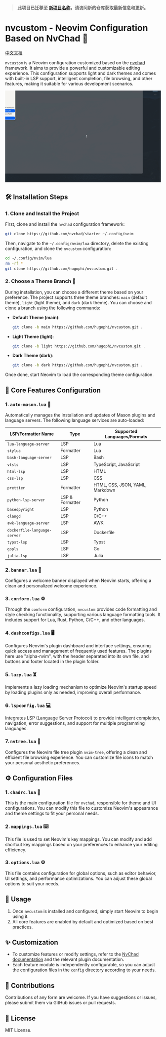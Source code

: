 > **此项目已迁移至 [新项目名称](新仓库链接)，请访问新的仓库获取最新信息和更新。**


# nvcustom - Neovim Configuration Based on NvChad 🎨

[中文文档](./README_zh.md)

`nvcustom` is a Neovim configuration customized based on the [nvchad](https://github.com/nvchad/starter) framework. It aims to provide a powerful and customizable editing experience. This configuration supports light and dark themes and comes with built-in LSP support, intelligent completion, file browsing, and other features, making it suitable for various development scenarios.

![default](./assets/light.gif)

## 🛠️ Installation Steps

### 1. Clone and Install the Project

First, clone and install the `nvchad` configuration framework:

```bash
git clone https://github.com/nvchad/starter ~/.config/nvim
```

Then, navigate to the `~/.config/nvim/lua` directory, delete the existing configuration, and clone the `nvcustom` configuration:

```bash
cd ~/.config/nvim/lua
rm -rf *
git clone https://github.com/hugophi/nvcustom.git .
```

### 2. Choose a Theme Branch 🎨

During installation, you can choose a different theme based on your preference. The project supports three theme branches: `main` (default theme), `light` (light theme), and `dark` (dark theme). You can choose and clone a branch using the following commands:

- **Default Theme (main)**:

  ```bash
  git clone -b main https://github.com/hugophi/nvcustom.git .
  ```

- **Light Theme (light)**:

  ```bash
  git clone -b light https://github.com/hugophi/nvcustom.git .
  ```

- **Dark Theme (dark)**:

  ```bash
  git clone -b dark https://github.com/hugophi/nvcustom.git .
  ```

Once done, start Neovim to load the corresponding theme configuration.

## 🔧 Core Features Configuration

### 1. `auto-mason.lua` 🚀

Automatically manages the installation and updates of Mason plugins and language servers. The following language services are auto-loaded:

| LSP/Formatter Name         | Type           | Supported Languages/Formats          |
| -------------------------- | -------------- | ------------------------------------ |
| `lua-language-server`      | LSP            | Lua                                  |
| `stylua`                   | Formatter      | Lua                                  |
| `bash-language-server`     | LSP            | Bash                                 |
| `vtsls`                    | LSP            | TypeScript, JavaScript               |
| `html-lsp`                 | LSP            | HTML                                 |
| `css-lsp`                  | LSP            | CSS                                  |
| `prettier`                 | Formatter      | HTML, CSS, JSON, YAML, Markdown      |
| `python-lsp-server`        | LSP & Formatter| Python                               |
| `basedpyright`             | LSP            | Python                               |
| `clangd`                   | LSP            | C/C++                                |
| `awk-language-server`      | LSP            | AWK                                  |
| `dockerfile-language-server`| LSP           | Dockerfile                           |
| `typst-lsp`                | LSP            | Typst                                |
| `gopls`                    | LSP            | Go                                   |
| `julia-lsp`                | LSP            | Julia                                |

### 2. `bannar.lua` 🎉

Configures a welcome banner displayed when Neovim starts, offering a clean and personalized welcome experience.

### 3. `conform.lua` ⚙️

Through the `conform` configuration, `nvcustom` provides code formatting and style checking functionality, supporting various language formatting tools. It includes support for Lua, Rust, Python, C/C++, and other languages.

### 4. `dashconfigs.lua` 🖥️

Configures Neovim's plugin dashboard and interface settings, ensuring quick access and management of frequently used features. The plugins here use "alpha-nvim", with the header separated into its own file, and buttons and footer located in the plugin folder.

### 5. `lazy.lua` ⏳

Implements a lazy loading mechanism to optimize Neovim's startup speed by loading plugins only as needed, improving overall performance.

### 6. `lspconfig.lua` 💻

Integrates LSP (Language Server Protocol) to provide intelligent completion, navigation, error suggestions, and support for multiple programming languages.

### 7. `nvtree.lua` 🌲

Configures the Neovim file tree plugin `nvim-tree`, offering a clean and efficient file browsing experience. You can customize file icons to match your personal aesthetic preferences.

## ⚙️ Configuration Files

### 1. `chadrc.lua` 🎨

This is the main configuration file for `nvchad`, responsible for theme and UI configurations. You can modify this file to customize Neovim's appearance and theme settings to fit your personal needs.

### 2. `mappings.lua` ⌨️

This file is used to set Neovim's key mappings. You can modify and add shortcut key mappings based on your preferences to enhance your editing efficiency.

### 3. `options.lua` ⚙️

This file contains configuration for global options, such as editor behavior, UI settings, and performance optimizations. You can adjust these global options to suit your needs.

## 🚀 Usage

1. Once `nvcustom` is installed and configured, simply start Neovim to begin using it.
2. All core features are enabled by default and optimized based on best practices.

## ✨ Customization

- To customize features or modify settings, refer to the [NvChad documentation](https://nvchad.com/) and the relevant plugin documentation.
- Each feature module is independently configurable, so you can adjust the configuration files in the `config` directory according to your needs.

## 🤝 Contributions

Contributions of any form are welcome. If you have suggestions or issues, please submit them via GitHub issues or pull requests.

## 📜 License

MIT License.
